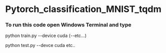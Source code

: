 # Pytorch_classification_MNIST_tqdm

### To run this code open Windows Terminal and type
python train.py --device cuda (--etc...)

python test.py --devce cuda etc..

